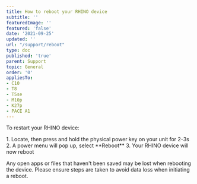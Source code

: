 ```yaml
---
title: How to reboot your RHINO device
subtitle: ''
featuredImage: ''
featured: 'false'
date: '2021-09-25'
updated: ''
url: "/support/reboot"
type: doc
published: 'true'
parent: Support
topic: General
order: '0'
appliesTo:
- C10
- T8
- T5se
- M10p
- K27p
- PACE A1
---
```


To restart your RHINO device:

<div class="numbered-instructions" markdown="1">
1. Locate, then press and hold the physical power key on your unit for 2-3s
2. A power menu will pop up, select **Reboot**
3. Your RHINO device will now reboot
</div>

Any open apps or files that haven't been saved may be lost when rebooting the device. Please ensure steps are taken to avoid data loss when initiating a reboot.
